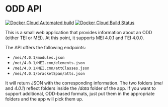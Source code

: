 # ODD API

[![Docker Cloud Automated build](https://img.shields.io/docker/cloud/automated/edirom/odd-api)](https://hub.docker.com/r/edirom/odd-api/)
[![Docker Cloud Build Status](https://img.shields.io/docker/cloud/build/edirom/odd-api.svg)](https://hub.docker.com/r/edirom/odd-api/)

This is a small web application that provides information about an ODD (either TEI or MEI). At this point, it supports MEI 4.0.1 and TEI 4.0.0. 

The API offers the following endpoints: 

* `/mei/4.0.1/modules.json`
* `/mei/4.0.1/MEI.cmn/elements.json` 
* `/mei/4.0.1/MEI.cmn/attClasses.json`
* `/mei/4.0.1/bracketSpan/atts.json` 
 
It will return JSON with the corresponding information. The two folders (*mei* and *4.0.1*) reflect folders inside the */data* folder of the app. If you want to support additional, ODD-based formats, just put them in the appropriate folders and the app will pick them up.